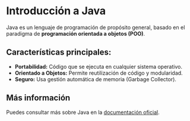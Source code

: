 # Introducción a Java

Java es un lenguaje de programación de propósito general, basado en el paradigma de **programación orientada a objetos (POO)**.

##  Características principales:
- **Portabilidad:** Código que se ejecuta en cualquier sistema operativo.
- **Orientado a Objetos:** Permite reutilización de código y modularidad.
- **Seguro:** Usa gestión automática de memoria (Garbage Collector).

##  Más información
Puedes consultar más sobre Java en la [documentación oficial](https://www.oracle.com/java/).
